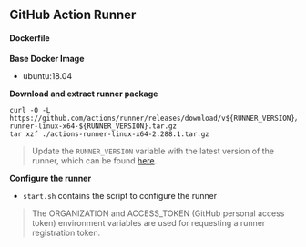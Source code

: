 ## GitHub Action Runner

#### **Dockerfile**


**Base Docker Image**

* ubuntu:18.04


**Download and extract runner package**

```shell
curl -O -L https://github.com/actions/runner/releases/download/v${RUNNER_VERSION}/actions-runner-linux-x64-${RUNNER_VERSION}.tar.gz
tar xzf ./actions-runner-linux-x64-2.288.1.tar.gz
```
> Update the `RUNNER_VERSION` variable with the latest version of the runner, which can be found [here](https://github.com/actions/runner/releases).


**Configure the runner**

* `start.sh` contains the script to configure the runner
> The ORGANIZATION and ACCESS_TOKEN (GitHub personal access token) environment variables are used for requesting a runner registration token.
